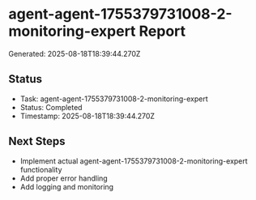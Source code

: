 # agent-agent-1755379731008-2-monitoring-expert Report

Generated: 2025-08-18T18:39:44.270Z

## Status
- Task: agent-agent-1755379731008-2-monitoring-expert
- Status: Completed
- Timestamp: 2025-08-18T18:39:44.270Z

## Next Steps
- Implement actual agent-agent-1755379731008-2-monitoring-expert functionality
- Add proper error handling
- Add logging and monitoring
